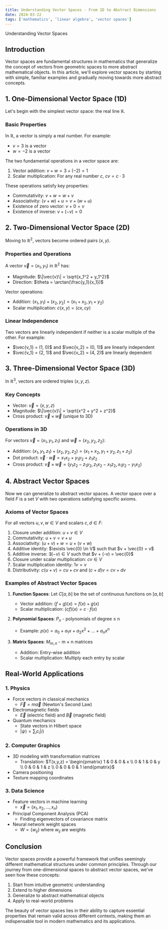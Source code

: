 ```yaml
---
title: Understanding Vector Spaces - From 1D to Abstract Dimensions
date: 2024-03-22
tags: ['mathematics', 'linear algebra', 'vector spaces']
---
```


<CustomH1>Understanding Vector Spaces</CustomH1>

## Introduction

Vector spaces are fundamental structures in mathematics that generalize the concept of vectors from geometric spaces to more abstract mathematical objects. In this article, we'll explore vector spaces by starting with simple, familiar examples and gradually moving towards more abstract concepts.

## 1. One-Dimensional Vector Space (1D)

Let's begin with the simplest vector space: the real line $\mathbb{R}$.

### Basic Properties
In $\mathbb{R}$, a vector is simply a real number. For example:
- $v = 3$ is a vector
- $w = -2$ is a vector

The two fundamental operations in a vector space are:

1. Vector addition: $v + w = 3 + (-2) = 1$
2. Scalar multiplication: For any real number $c$, $cv = c \cdot 3$

These operations satisfy key properties:
- Commutativity: $v + w = w + v$
- Associativity: $(v + w) + u = v + (w + u)$
- Existence of zero vector: $v + 0 = v$
- Existence of inverse: $v + (-v) = 0$

## 2. Two-Dimensional Vector Space (2D)

Moving to $\mathbb{R}^2$, vectors become ordered pairs $(x, y)$.

### Properties and Operations
A vector $\vec{v} = (x_1, y_1)$ in $\mathbb{R}^2$ has:
- Magnitude: $\|\vec{v}\| = \sqrt{x_1^2 + y_1^2}$
- Direction: $\theta = \arctan(\frac{y_1}{x_1})$

Vector operations:
- Addition: $(x_1, y_1) + (x_2, y_2) = (x_1 + x_2, y_1 + y_2)$
- Scalar multiplication: $c(x, y) = (cx, cy)$

### Linear Independence
Two vectors are linearly independent if neither is a scalar multiple of the other. For example:
- $\vec{v_1} = (1, 0)$ and $\vec{v_2} = (0, 1)$ are linearly independent
- $\vec{v_1} = (2, 1)$ and $\vec{v_2} = (4, 2)$ are linearly dependent

## 3. Three-Dimensional Vector Space (3D)

In $\mathbb{R}^3$, vectors are ordered triples $(x, y, z)$.

### Key Concepts
- Vector: $\vec{v} = (x, y, z)$
- Magnitude: $\|\vec{v}\| = \sqrt{x^2 + y^2 + z^2}$
- Cross product: $\vec{v} \times \vec{w}$ (unique to 3D)

### Operations in 3D
For vectors $\vec{v} = (x_1, y_1, z_1)$ and $\vec{w} = (x_2, y_2, z_2)$:
- Addition: $(x_1, y_1, z_1) + (x_2, y_2, z_2) = (x_1 + x_2, y_1 + y_2, z_1 + z_2)$
- Dot product: $\vec{v} \cdot \vec{w} = x_1x_2 + y_1y_2 + z_1z_2$
- Cross product: $\vec{v} \times \vec{w} = (y_1z_2 - z_1y_2, z_1x_2 - x_1z_2, x_1y_2 - y_1x_2)$

## 4. Abstract Vector Spaces

Now we can generalize to abstract vector spaces. A vector space over a field $F$ is a set $V$ with two operations satisfying specific axioms.

### Axioms of Vector Spaces
For all vectors $u, v, w \in V$ and scalars $c, d \in F$:

1. Closure under addition: $u + v \in V$
2. Commutativity: $u + v = v + u$
3. Associativity: $(u + v) + w = u + (v + w)$
4. Additive identity: $\exists \vec{0} \in V$ such that $v + \vec{0} = v$
5. Additive inverse: $\exists (-v) \in V$ such that $v + (-v) = \vec{0}$
6. Closure under scalar multiplication: $cv \in V$
7. Scalar multiplication identity: $1v = v$
8. Distributivity: $c(u + v) = cu + cv$ and $(c + d)v = cv + dv$

### Examples of Abstract Vector Spaces

1. **Function Spaces**: Let $C[a,b]$ be the set of continuous functions on $[a,b]$
   - Vector addition: $(f + g)(x) = f(x) + g(x)$
   - Scalar multiplication: $(cf)(x) = c \cdot f(x)$

2. **Polynomial Spaces**: $P_n$ - polynomials of degree ≤ n
   - Example: $p(x) = a_0 + a_1x + a_2x^2 + ... + a_nx^n$

3. **Matrix Spaces**: $M_{m,n}$ - m × n matrices
   - Addition: Entry-wise addition
   - Scalar multiplication: Multiply each entry by scalar

## Real-World Applications

### 1. Physics
- Force vectors in classical mechanics
  - $\vec{F} = m\vec{a}$ (Newton's Second Law)
- Electromagnetic fields
  - $\vec{E}$ (electric field) and $\vec{B}$ (magnetic field)
- Quantum mechanics
  - State vectors in Hilbert space
  - $|\psi\rangle = \sum_i c_i|i\rangle$

### 2. Computer Graphics
- 3D modeling with transformation matrices
  - Translation: $T(x,y,z) = \begin{pmatrix} 1 & 0 & 0 & x \\ 0 & 1 & 0 & y \\ 0 & 0 & 1 & z \\ 0 & 0 & 0 & 1 \end{pmatrix}$
- Camera positioning
- Texture mapping coordinates

### 3. Data Science
- Feature vectors in machine learning
  - $\vec{x} = (x_1, x_2, ..., x_n)$
- Principal Component Analysis (PCA)
  - Finding eigenvectors of covariance matrix
- Neural network weight spaces
  - $W = \{w_{ij}\}$ where $w_{ij}$ are weights

## Conclusion

Vector spaces provide a powerful framework that unifies seemingly different mathematical structures under common principles. Through our journey from one-dimensional spaces to abstract vector spaces, we've seen how these concepts:

1. Start from intuitive geometric understanding
2. Extend to higher dimensions
3. Generalize to abstract mathematical objects
4. Apply to real-world problems

The beauty of vector spaces lies in their ability to capture essential properties that remain valid across different contexts, making them an indispensable tool in modern mathematics and its applications.